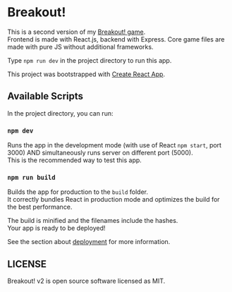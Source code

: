 # Breakout!

This is a second version of my [Breakout! game](https://github.com/mskwarczek/breakout-game).<br>
Frontend is made with React.js, backend with Express. Core game files are made with pure JS without additional frameworks.

Type `npm run dev` in the project directory to run this app.


This project was bootstrapped with [Create React App](https://github.com/facebook/create-react-app).

## Available Scripts

In the project directory, you can run:

### `npm dev`

Runs the app in the development mode (with use of React `npm start`, port 3000) AND simultaneously runs server on different port (5000).<br>
This is the recommended way to test this app.

### `npm run build`

Builds the app for production to the `build` folder.<br>
It correctly bundles React in production mode and optimizes the build for the best performance.

The build is minified and the filenames include the hashes.<br>
Your app is ready to be deployed!

See the section about [deployment](https://facebook.github.io/create-react-app/docs/deployment) for more information.

## LICENSE

Breakout! v2 is open source software licensed as MIT.